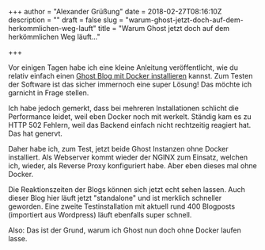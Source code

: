 +++
author = "Alexander Grüßung"
date = 2018-02-27T08:16:10Z
description = ""
draft = false
slug = "warum-ghost-jetzt-doch-auf-dem-herkommlichen-weg-lauft"
title = "Warum Ghost jetzt doch auf dem herkömmlichen Weg läuft..."

+++

Vor einigen Tagen habe ich eine kleine Anleitung veröffentlicht, wie du relativ einfach einen [Ghost Blog mit Docker installieren](https://solardorf.eu/2018/02/22/wie-ich-diesen-blog-installiert-habe/) kannst. Zum Testen der Software ist das sicher immernoch eine super Lösung! Das möchte ich garnicht in Frage stellen.

Ich habe jedoch gemerkt, dass bei mehreren Installationen schlicht die Performance leidet, weil eben Docker noch mit werkelt. Ständig kam es zu HTTP 502 Fehlern, weil das Backend einfach nicht rechtzeitig reagiert hat. Das hat genervt.

Daher habe ich, zum Test, jetzt beide Ghost Instanzen ohne Docker installiert.
Als Webserver kommt wieder der NGINX zum Einsatz, welchen ich, wieder, als Reverse Proxy konfiguriert habe. Aber eben dieses mal ohne Docker.

Die Reaktionszeiten der Blogs können sich jetzt echt sehen lassen. Auch dieser Blog hier läuft jetzt "standalone" und ist merklich schneller geworden. Eine zweite Testinstallation mit aktuell rund 400 Blogposts (importiert aus Wordpress) läuft ebenfalls super schnell.

Also: Das ist der Grund, warum ich Ghost nun doch ohne Docker laufen lasse.

